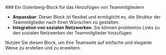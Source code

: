  ### Ein Gutenberg-Block für das Hinzufügen von Teammitgliedern
</br>
- **Anpassbar**: Dieser Block ist flexibel und ermöglicht es, die Struktur der Teammitglieder nach Ihren Wünschen zu gestalten.</br>
- **Integration von sozialen Netzwerken**: Sie können problemlos Links zu den sozialen Netzwerken der Teammitglieder hinzufügen.</br>

Nutzen Sie diesen Block, um Ihre Teamseite auf einfache und elegante Weise zu erstellen und zu erweitern.
